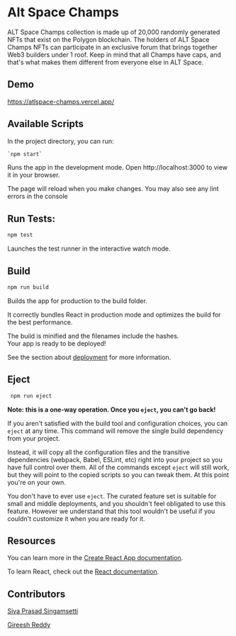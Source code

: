 # Alt Space Champs

ALT Space Champs collection is made up of 20,000 randomly generated NFTs that exist on the Polygon blockchain. The holders of ALT Space Champs NFTs can participate in an exclusive forum that brings together Web3 builders under 1 roof. Keep in mind that all Champs have caps, and that's what makes them different from everyone else in ALT Space.

## Demo

https://atlspace-champs.vercel.app/

## Available Scripts

In the project directory, you can run:

```bash
`npm start`

```

Runs the app in the development mode. Open http://localhost:3000 to view it in your browser.

The page will reload when you make changes. You may also see any lint errors in the console

## Run Tests:

```bash
npm test
```

Launches the test runner in the interactive watch mode.

## Build

```bash
npm run build
```

Builds the app for production to the build folder.

It correctly bundles React in production mode and optimizes the build for the best performance.

The build is minified and the filenames include the hashes.\
Your app is ready to be deployed!

See the section about [deployment](https://facebook.github.io/create-react-app/docs/deployment) for more information.

## Eject

```bash
 npm run eject
```

**Note: this is a one-way operation. Once you `eject`, you can't go back!**

If you aren't satisfied with the build tool and configuration choices, you can `eject` at any time. This command will remove the single build dependency from your project.

Instead, it will copy all the configuration files and the transitive dependencies (webpack, Babel, ESLint, etc) right into your project so you have full control over them. All of the commands except `eject` will still work, but they will point to the copied scripts so you can tweak them. At this point you're on your own.

You don't have to ever use `eject`. The curated feature set is suitable for small and middle deployments, and you shouldn't feel obligated to use this feature. However we understand that this tool wouldn't be useful if you couldn't customize it when you are ready for it.

## Resources

You can learn more in the [Create React App documentation](https://facebook.github.io/create-react-app/docs/getting-started).

To learn React, check out the [React documentation](https://reactjs.org/).

## Contributors

[Siva Prasad Singamsetti](https://github.com/singamsetti-siva-prasad)

[Gireesh Reddy](https://github.com/Gireeshbd)
